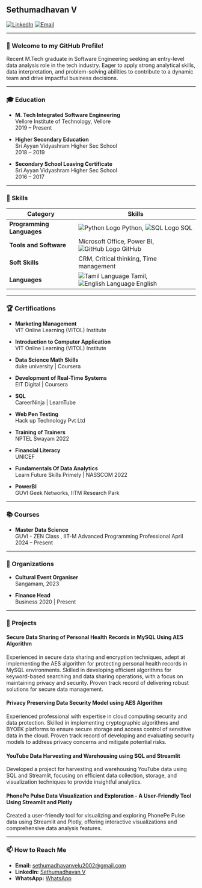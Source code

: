 ## Sethumadhavan V

[![LinkedIn](https://img.shields.io/badge/LinkedIn-Connect-blue)](https://www.linkedin.com/in/sethumadhavan-v/)
[![Email](https://img.shields.io/badge/Email-sethumadhavanvelu2002%40gmail.com-red)](mailto:sethumadhavanvelu2002@gmail.com)

---

### 👋 Welcome to my GitHub Profile!

Recent M.Tech graduate in Software Engineering seeking an entry-level data analysis role in the tech industry. Eager to apply strong analytical skills, data interpretation, and problem-solving abilities to contribute to a dynamic team and drive impactful business decisions.

---

### 🎓 Education

- **M. Tech Integrated Software Engineering**  
  Vellore Institute of Technology, Vellore   
  2019 – Present

- **Higher Secondary Education**  
  Sri Ayyan Vidyashram Higher Sec School   
  2018 – 2019

- **Secondary School Leaving Certificate**  
  Sri Ayyan Vidyashram Higher Sec School  
  2016 – 2017

---

### 💼 Skills

| Category                | Skills                                                                 |
|-------------------------|------------------------------------------------------------------------|
| **Programming Languages** | ![Python Logo](url_to_python_logo) Python, ![SQL Logo](url_to_sql_logo) SQL                  |
| **Tools and Software**     | Microsoft Office, Power BI, ![GitHub Logo](url_to_github_logo) GitHub            |
| **Soft Skills**            | CRM, Critical thinking, Time management                                  |
| **Languages**              | ![Tamil Language](url_to_tamil_logo) Tamil, ![English Language](url_to_english_logo) English |



---

### 🏆 Certifications

- **Marketing Management**  
  VIT Online Learning (VITOL) Institute

- **Introduction to Computer Application**  
  VIT Online Learning (VITOL) Institute
  
- **Data Science Math Skills**  
  duke university | Coursera

- **Development of Real-Time Systems**  
  EIT Digital | Coursera
  
- **SQL**  
  CareerNinja | LearnTube
  
- **Web Pen Testing**  
  Hack up Technology Pvt Ltd

- **Training of Trainers**  
  NPTEL Swayam 2022

- **Financial Literacy**  
  UNICEF

- **Fundamentals Of Data Analytics**  
  Learn Future Skills Primely | NASSCOM 2022

- **PowerBI**  
  GUVI Geek Networks, IITM Research Park

---

### 📚 Courses

- **Master Data Science**  
  GUVI - ZEN Class ,
  IIT-M Advanced Programming Professional
  April 2024 – Present

---

### 🏢 Organizations

- **Cultural Event Organiser**  
  Sangamam, 2023

- **Finance Head**  
  Business 2020 | Present

---

### 📂 Projects

#### Secure Data Sharing of Personal Health Records in MySQL Using AES Algorithm
Experienced in secure data sharing and encryption techniques, adept at implementing the AES algorithm for protecting personal health records in MySQL environments. Skilled in developing efficient algorithms for keyword-based searching and data sharing operations, with a focus on maintaining privacy and security. Proven track record of delivering robust solutions for secure data management.

#### Privacy Preserving Data Security Model using AES Algorithm
Experienced professional with expertise in cloud computing security and data protection. Skilled in implementing cryptographic algorithms and BYOEK platforms to ensure secure storage and access control of sensitive data in the cloud. Proven track record of developing and evaluating security models to address privacy concerns and mitigate potential risks.

#### YouTube Data Harvesting and Warehousing using SQL and Streamlit
Developed a project for harvesting and warehousing YouTube data using SQL and Streamlit, focusing on efficient data collection, storage, and visualization techniques to provide insightful analytics.

#### PhonePe Pulse Data Visualization and Exploration - A User-Friendly Tool Using Streamlit and Plotly
Created a user-friendly tool for visualizing and exploring PhonePe Pulse data using Streamlit and Plotly, offering interactive visualizations and comprehensive data analysis features.

---

### 📫 How to Reach Me

- **Email:** [sethumadhavanvelu2002@gmail.com](mailto:sethumadhavanvelu2002@gmail.com)
- **LinkedIn:** [Sethumadhavan V](https://www.linkedin.com/in/sethumadhavan-v/)
- **WhatsApp:** [WhatsApp](https://wa.me/9159299878)
